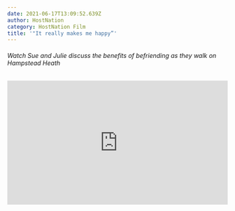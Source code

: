 ```yaml
---
date: 2021-06-17T13:09:52.639Z
author: HostNation
category: HostNation Film
title: '"It really makes me happy”'
---
```

###### Watch Sue and Julie discuss the benefits of befriending as they walk on Hampstead Heath

<div style="max-width:600px;margin:0 auto"><div style="position:relative;padding-bottom:56.25%"><iframe src="https://player.vimeo.com/video/309762034?title=0&amp;byline=0&amp;portrait=0" frameBorder="0" allowfullscreen="" style="position:absolute;top:0;left:0;width:100%;height:100%"></iframe></div></div>